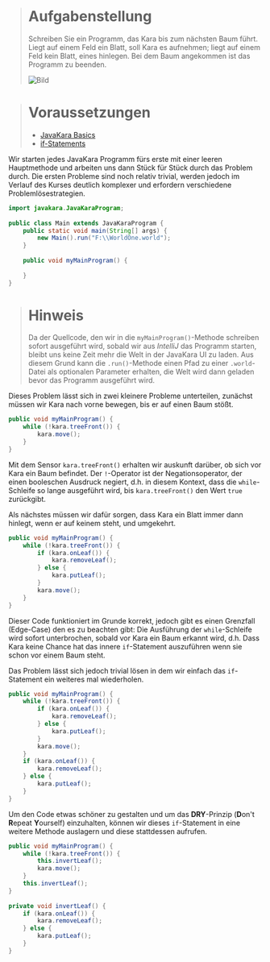 > # Aufgabenstellung
>
> Schreiben Sie ein Programm, das Kara bis zum nächsten Baum führt.
> Liegt auf einem Feld ein Blatt, soll Kara es aufnehmen; liegt auf einem Feld kein Blatt,
> eines hinlegen. Bei dem Baum angekommen ist das Programm zu beenden.
>
> ![Bild](./img/KaraUndBlätter.png)

> # Voraussetzungen
>
> - [JavaKara Basics](../Einführung/Die%20JavaKara%20Umgebung.md)
> - [if-Statements](../Java/if-Statements.md)

Wir starten jedes JavaKara Programm fürs erste mit einer leeren Hauptmethode und arbeiten uns dann Stück für Stück durch das Problem durch. Die ersten Probleme sind noch relativ trivial, werden jedoch im Verlauf des Kurses deutlich komplexer und erfordern verschiedene Problemlösestrategien.

```Java
import javakara.JavaKaraProgram;  
  
public class Main extends JavaKaraProgram {  
    public static void main(String[] args) {  
        new Main().run("F:\\WorldOne.world");  
    }  
  
    public void myMainProgram() {  
          
    }  
}
```

> # Hinweis
>
> Da der Quellcode, den wir in die `myMainProgram()`-Methode schreiben sofort ausgeführt wird, 
> sobald wir aus *IntelliJ* das Programm starten, bleibt uns keine Zeit mehr die Welt in der JavaKara UI zu laden.
> Aus diesem Grund kann die `.run()`-Methode einen Pfad zu einer `.world`-Datei als optionalen Parameter erhalten,
> die Welt wird dann geladen bevor das Programm ausgeführt wird.


Dieses Problem lässt sich in zwei kleinere Probleme unterteilen, zunächst müssen wir Kara nach vorne bewegen, bis er auf einen Baum stößt.

```Java
public void myMainProgram() {  
    while (!kara.treeFront()) {  
        kara.move();  
    }  
}
```

Mit dem Sensor `kara.treeFront()` erhalten wir auskunft darüber, ob sich vor Kara ein Baum befindet. Der `!`-Operator ist der Negationsoperator, der einen booleschen Ausdruck negiert, d.h. in diesem Kontext, dass die `while`-Schleife so lange ausgeführt wird, bis `kara.treeFront()` den Wert `true` zurückgibt.

Als nächstes müssen wir dafür sorgen, dass Kara ein Blatt immer dann hinlegt, wenn er auf keinem steht, und umgekehrt.

```Java
public void myMainProgram() {  
    while (!kara.treeFront()) {
        if (kara.onLeaf()) {
            kara.removeLeaf();
        } else {  
            kara.putLeaf();
        }  
        kara.move();
    }  
}
```

Dieser Code funktioniert im Grunde korrekt, jedoch gibt es einen Grenzfall (Edge-Case) den es zu beachten gibt: Die Ausführung der `while`-Schleife wird sofort unterbrochen, sobald vor Kara ein Baum erkannt wird, d.h. Dass Kara keine Chance hat das innere `if`-Statement auszuführen wenn sie schon vor einem Baum steht.

Das Problem lässt sich jedoch trivial lösen in dem wir einfach das `if`-Statement ein weiteres mal wiederholen.

```Java
public void myMainProgram() {  
    while (!kara.treeFront()) {  
        if (kara.onLeaf()) {  
            kara.removeLeaf();  
        } else {  
            kara.putLeaf();  
        }  
        kara.move();  
    }  
    if (kara.onLeaf()) {  
        kara.removeLeaf();  
    } else {  
        kara.putLeaf();  
    }  
}
```

Um den Code etwas schöner zu gestalten und um das **DRY**-Prinzip (**D**on't **R**epeat **Y**ourself) einzuhalten, können wir dieses `if`-Statement in eine weitere Methode auslagern und diese stattdessen aufrufen.

```Java
public void myMainProgram() {  
    while (!kara.treeFront()) {  
        this.invertLeaf();  
        kara.move();  
    }  
    this.invertLeaf();  
}  
  
private void invertLeaf() {  
    if (kara.onLeaf()) {  
        kara.removeLeaf();  
    } else {  
        kara.putLeaf();  
    }  
}
```
